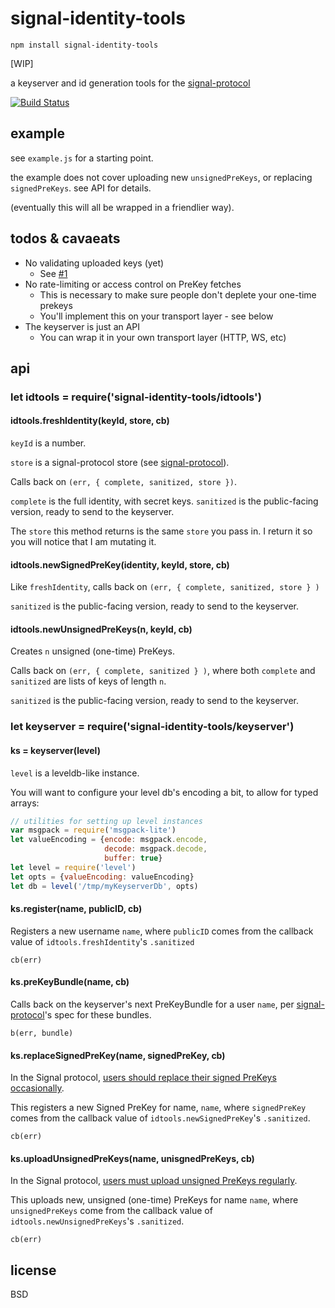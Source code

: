 # signal-identity-tools

```
npm install signal-identity-tools
```

[WIP]

a keyserver and id generation tools for the [signal-protocol](https://github.com/elsehow/signal-protocol)

[![Build Status](https://travis-ci.org/elsehow/signal-identity-tools.svg?branch=master)](https://travis-ci.org/elsehow/signal-identity-tools)

## example

see `example.js` for a starting point.

the example does not cover uploading new `unsignedPreKeys`, or replacing `signedPreKeys`. see API for details.

(eventually this will all be wrapped in a friendlier way).

## todos & cavaeats

- No validating uploaded keys (yet)
  - See [#1](/../../issues/1)
- No rate-limiting or access control on PreKey fetches
  - This is necessary to make sure people don't deplete your one-time prekeys
  - You'll implement this on your transport layer - see below
- The keyserver is just an API
  - You can wrap it in your own transport layer (HTTP, WS, etc)

## api

### let idtools = require('signal-identity-tools/idtools')

#### idtools.freshIdentity(keyId, store, cb)

`keyId` is a number.

`store` is a signal-protocol store (see [signal-protocol](https://github.com/elsehow/signal-protocol)).

Calls back on `(err, { complete, sanitized, store })`. 

`complete` is the full identity, with secret keys. `sanitized` is the public-facing version, ready to send to the keyserver.

The `store` this method returns is the same `store` you pass in. I return it so you will notice that I am mutating it.

#### idtools.newSignedPreKey(identity, keyId, store, cb)

Like `freshIdentity`, calls back on `(err, { complete, sanitized, store } )`

`sanitized` is the public-facing version, ready to send to the keyserver.

#### idtools.newUnsignedPreKeys(n, keyId, cb)

Creates `n` unsigned (one-time) PreKeys. 

Calls back on `(err, { complete, sanitized } )`, where both `complete` and `sanitized` are lists of keys of length `n`.

`sanitized` is the public-facing version, ready to send to the keyserver.

### let keyserver = require('signal-identity-tools/keyserver')

#### ks = keyserver(level)

`level` is a leveldb-like instance.

You will want to configure your level db's encoding a bit, to allow for typed arrays:

```js
// utilities for setting up level instances
var msgpack = require('msgpack-lite')
let valueEncoding = {encode: msgpack.encode,
                     decode: msgpack.decode,
                     buffer: true}
let level = require('level')
let opts = {valueEncoding: valueEncoding}
let db = level('/tmp/myKeyserverDb', opts)
```

#### ks.register(name, publicID, cb)

Registers a new username `name`, where `publicID` comes from the callback value of `idtools.freshIdentity`'s `.sanitized`

`cb(err)`

#### ks.preKeyBundle(name, cb)

Calls back on the keyserver's next PreKeyBundle for a user `name`, per [signal-protocol](https://github.com/elsehow/signal-protocol)'s spec for these bundles.

`b(err, bundle)`

#### ks.replaceSignedPreKey(name, signedPreKey, cb)

In the Signal protocol, [users should replace their signed PreKeys occasionally](https://whispersystems.org/docs/specifications/x3dh/). 

This registers a new Signed PreKey for name, `name`, where `signedPreKey` comes from the callback value of `idtools.newSignedPreKey`'s `.sanitized`.

`cb(err)`

#### ks.uploadUnsignedPreKeys(name, unisgnedPreKeys, cb)

In the Signal protocol, [users must upload unsigned PreKeys regularly](https://whispersystems.org/docs/specifications/x3dh/). 

This uploads new, unsigned (one-time) PreKeys for name `name`, where `unsignedPreKeys` come from the callback value of `idtools.newUnsignedPreKeys`'s `.sanitized`.

`cb(err)`


## license

BSD
